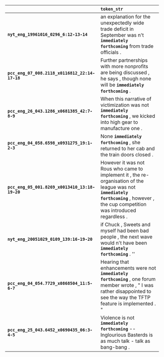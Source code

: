 |                                                | `token_str`                                                                                                                                                                              |
|:-----------------------------------------------|:-----------------------------------------------------------------------------------------------------------------------------------------------------------------------------------------|
| **`nyt_eng_19961016_0296_6:12-13-14`**         | an explanation for the unexpectedly wide trade deficit in September was n't __``immediately forthcoming``__ from trade officials .                                                       |
| **`pcc_eng_07_008.2118_x0116812_22:14-17-18`** | Further partnerships with more nonprofits are being discussed , he says , though none will be __``immediately forthcoming``__ .                                                          |
| **`pcc_eng_26_043.1286_x0681385_42:7-8-9`**    | When this narrative of victimization was not __``immediately forthcoming``__ , we kicked into high gear to manufacture one .                                                             |
| **`pcc_eng_04_058.6598_x0931275_19:1-2-3`**    | None __``immediately forthcoming``__ , she returned to her cab and the train doors closed .                                                                                              |
| **`pcc_eng_05_001.8269_x0013410_13:18-19-20`** | However it was not Rous who came to implement it , the re-organisation of the league was not __``immediately forthcoming``__ , however , the cup competition was introduced regardless . |
| **`nyt_eng_20051029_0109_139:16-19-20`**       | if Chuck , Sweets and myself had been bad people , the next wave would n't have been __``immediately forthcoming``__ . ''                                                                |
| **`pcc_eng_04_054.7729_x0868504_11:5-6-7`**    | Hearing that enhancements were not __``immediately forthcoming``__ , one forum member wrote , " I was rather disappointed to see the way the TFTP feature is implemented . "             |
| **`pcc_eng_25_043.6452_x0690435_06:3-4-5`**    | Violence is not __``immediately forthcoming``__ -- Inglourious Basterds is as much talk - talk as bang-bang .                                                                            |